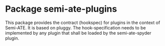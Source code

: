# Package semi-ate-plugins

This package provides the contract (hookspec) for plugins in the context of Semi-ATE. It is based on pluggy. The hook-specification needs to be implemented by any plugin that shall be loaded by the semi-ate-spyder plugin.
